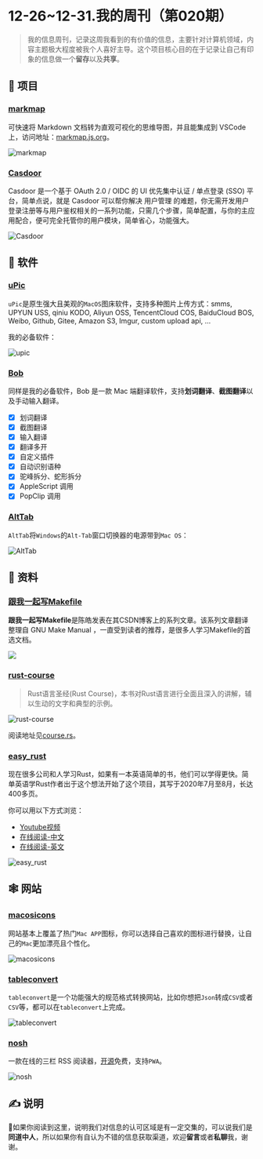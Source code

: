 # 12-26~12-31.我的周刊（第020期）

> 我的信息周刊，记录这周我看到的有价值的信息，主要针对计算机领域，内容主题极大程度被我个人喜好主导。这个项目核心目的在于记录让自己有印象的信息做一个**留存**以及**共享**。

## 🎯 项目

### [markmap](https://github.com/gera2ld/markmap)

可快速将 Markdown 文档转为直观可视化的思维导图，并且能集成到 VSCode 上，访问地址：[markmap.js.org](https://markmap.js.org/)。

![markmap](https://img.turingark.com/uPic/5dh1I6.png)

### [Casdoor](https://github.com/casdoor/casdoor)

Casdoor 是一个基于 OAuth 2.0 / OIDC 的 UI 优先集中认证 / 单点登录 (SSO) 平台，简单点说，就是 Casdoor 可以帮你解决 用户管理 的难题，你无需开发用户登录注册等与用户鉴权相关的一系列功能，只需几个步骤，简单配置，与你的主应用配合，便可完全托管你的用户模块，简单省心，功能强大。

![Casdoor](https://img.turingark.com/uPic/veByqa.png)

## 🤖 软件

### [uPic](https://github.com/gee1k/uPic)

`uPic`是原生强大且美观的`MacOS`图床软件，支持多种图片上传方式：smms, UPYUN USS, qiniu KODO, Aliyun OSS, TencentCloud COS, BaiduCloud BOS, Weibo, Github, Gitee, Amazon S3, Imgur, custom upload api, ...

我的必备软件：

![upic](https://img.turingark.com/uPic/upic.gif)

### [Bob](https://github.com/ripperhe/Bob)

同样是我的必备软件，Bob 是一款 Mac 端翻译软件，支持**划词翻译**、**截图翻译**以及手动输入翻译。

- [x]   划词翻译
- [x]   截图翻译
- [x]   输入翻译
- [x]   翻译多开
- [x]   自定义插件
- [x]   自动识别语种
- [x]   驼峰拆分、蛇形拆分
- [x]   AppleScript 调用
- [x]   PopClip 调用

### [AltTab](https://alt-tab-macos.netlify.app/)

`AltTab`将`Windows`的`Alt-Tab`窗口切换器的电源带到`Mac OS`：

![AltTab](https://img.turingark.com/uPic/6YohNK.jpg)

## 👀 资料

### [跟我一起写Makefile](https://seisman.github.io/how-to-write-makefile/)

**跟我一起写Makefile**是陈皓发表在其CSDN博客上的系列文章。该系列文章翻译整理自 GNU Make Manual ，一直受到读者的推荐，是很多人学习Makefile的首选文档。

![](https://img.turingark.com/uPic/7guTp6.png)

### [rust-course](https://github.com/sunface/rust-course)

> Rust语言圣经(Rust Course)，本书对Rust语言进行全面且深入的讲解，辅以生动的文字和典型的示例。

![rust-course](https://img.turingark.com/uPic/3kamdy.png)

阅读地址见[course.rs](https://course.rs)。

### [easy_rust](https://github.com/Dhghomon/easy_rust)

现在很多公司和人学习Rust，如果有一本英语简单的书，他们可以学得更快。简单英语学Rust作者出于这个想法开始了这个项目，其写于2020年7月至8月，长达400多页。

你可以用以下方式浏览：

- [Youtube视频](https://www.youtube.com/playlist?list=PLfllocyHVgsRwLkTAhG0E-2QxCf-ozBkk)
- [在线阅读-中文](https://kumakichi.github.io/easy_rust_chs/)
- [在线阅读-英文](https://dhghomon.github.io/easy_rust/)

![easy_rust](https://img.turingark.com/uPic/ivpZDe.jpg)

## 🕸 网站

### [macosicons](https://macosicons.com/)

网站基本上覆盖了热门`Mac APP`图标，你可以选择自己喜欢的图标进行替换，让自己的`Mac`更加漂亮且个性化。

![macosicons](https://img.turingark.com/uPic/macosicons.png)

### [tableconvert](https://tableconvert.com/)

`tableconvert`是一个功能强大的规范格式转换网站，比如你想把`Json`转成`CSV`或者`CSV`等，都可以在`tableconvert`上完成。

![tableconvert](https://img.turingark.com/uPic/ruTm94.png)

### [nosh](https://nosh.rocks/)

一款在线的三栏 RSS 阅读器，[开源](https://github.com/mikefrancis/nosh)免费，支持`PWA`。

![nosh](https://img.turingark.com/uPic/3ng4bw.png)

## ✍️ 说明

🙌如果你阅读到这里，说明我们对信息的认可区域是有一定交集的，可以说我们是**同道中人**，所以如果你有自认为不错的信息获取渠道，欢迎**留言**或者**私聊**我，谢谢。